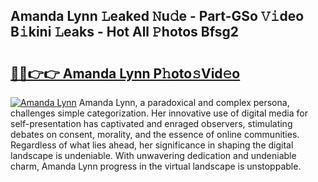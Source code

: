 ## Amanda Lynn 𝙻eaked 𝙽u𝚍e - Part-GSo 𝚅𝚒deo B𝚒kini 𝙻eaks - Hot All 𝙿hotos Bfsg2

# <h2><a href="http://ld1x07v.urlbe.top/?page=Amanda+Lynn">🔗🔗👉👉 Amanda Lynn P𝚑oto𝚜Vid𝚎o</a></h2>

[![Amanda Lynn](https://i.imgur.com/eBuTRDB.gif)](http://ld1x07v.urlbe.top/?page=Amanda+Lynn)
Amanda Lynn, a paradoxical and complex persona, challenges simple categorization. Her innovative use of digital media for self-presentation has captivated and enraged observers, stimulating debates on consent, morality, and the essence of online communities. Regardless of what lies ahead, her significance in shaping the digital landscape is undeniable. With unwavering dedication and undeniable charm, Amanda Lynn progress in the virtual landscape is unstoppable.
